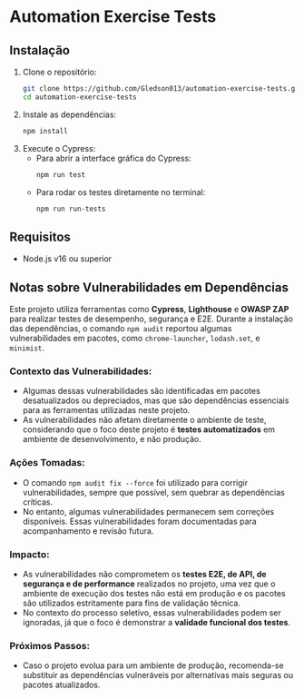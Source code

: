 # Automation Exercise Tests

## Instalação

1. Clone o repositório:
   ```bash
   git clone https://github.com/Gledson013/automation-exercise-tests.git
   cd automation-exercise-tests

2. Instale as dependências:
   ```bash
   npm install

3. Execute o Cypress:
   - Para abrir a interface gráfica do Cypress:
     ```bash
     npm run test

   - Para rodar os testes diretamente no terminal:
     ```bash
     npm run run-tests

## Requisitos
- Node.js v16 ou superior

## Notas sobre Vulnerabilidades em Dependências

Este projeto utiliza ferramentas como **Cypress**, **Lighthouse** e **OWASP ZAP** para realizar testes de desempenho, segurança e E2E. Durante a instalação das dependências, o comando `npm audit` reportou algumas vulnerabilidades em pacotes, como `chrome-launcher`, `lodash.set`, e `minimist`.

### Contexto das Vulnerabilidades:

- Algumas dessas vulnerabilidades são identificadas em pacotes desatualizados ou depreciados, mas que são dependências essenciais para as ferramentas utilizadas neste projeto.
- As vulnerabilidades não afetam diretamente o ambiente de teste, considerando que o foco deste projeto é **testes automatizados** em ambiente de desenvolvimento, e não produção.

### Ações Tomadas:

- O comando `npm audit fix --force` foi utilizado para corrigir vulnerabilidades, sempre que possível, sem quebrar as dependências críticas.
- No entanto, algumas vulnerabilidades permanecem sem correções disponíveis. Essas vulnerabilidades foram documentadas para acompanhamento e revisão futura.

### Impacto:

- As vulnerabilidades não comprometem os **testes E2E, de API, de segurança e de performance** realizados no projeto, uma vez que o ambiente de execução dos testes não está em produção e os pacotes são utilizados estritamente para fins de validação técnica.
- No contexto do processo seletivo, essas vulnerabilidades podem ser ignoradas, já que o foco é demonstrar a **validade funcional dos testes**.

### Próximos Passos:

- Caso o projeto evolua para um ambiente de produção, recomenda-se substituir as dependências vulneráveis por alternativas mais seguras ou pacotes atualizados.
